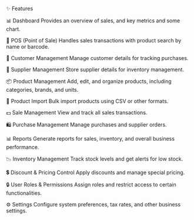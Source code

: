 


✨ Features

📊 Dashboard
Provides an overview of sales, and key metrics and some chart.

🛒 POS (Point of Sale)
Handles sales transactions with product search by name or barcode.

👥 Customer Management
Manage customer details for tracking purchases.

🏢 Supplier Management
Store supplier details for inventory management.

📦 Product Management
Add, edit, and organize products, including categories, brands, and units.

📂 Product Import
Bulk import products using CSV or other formats.

💵 Sale Management
View and track all sales transactions.

🛍️ Purchase Management
Manage purchases and supplier orders.

📊 Reports
Generate reports for sales, inventory, and overall business performance.

📉 Inventory Management
Track stock levels and get alerts for low stock.

💲 Discount & Pricing Control
Apply discounts and manage special pricing.

🔒 User Roles & Permissions
Assign roles and restrict access to certain functionalities.

⚙️ Settings
Configure system preferences, tax rates, and other business settings.
